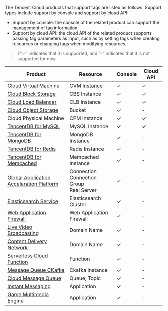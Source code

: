 The Tencent Cloud products that support tags are listed as follows. Support types include support by console and support by cloud API:

- Support by console: the console of the related product can support the management of tag information.
- Support by cloud API: the cloud API of the related product supports passing tag parameters as input, such as by setting tags when creating resources or changing tags when modifying resources.

> ?“&#10003;” indicates that it is supported, and “-” indicates that it is not supported for now.

|                            Product                            | Resource               | Console | Cloud API |
| ---------------------------------------------------------- | ------------------ |----| ----|
| [Cloud Virtual Machine](https://intl.cloud.tencent.com/document/product/213/19548)  | CVM Instance       |  &#10003;    |  &#10003;    |
|   [Cloud Block Storage](https://intl.cloud.tencent.com/document/product/362)   | CBS Instance         |   &#10003;    |  &#10003;    |
|  [Cloud Load Balancer](https://intl.cloud.tencent.com/document/product/214)  | CLB Instance       |  &#10003;    |  &#10003;    |
|  [Cloud Object Storage](https://intl.cloud.tencent.com/document/product/436)  | Bucket             |   &#10003;    |   -    |
| Cloud Physical Machine | CPM Instance |   &#10003;    |   &#10003;    |
| [TencentDB for MySQL](https://cloud.tencent.com/document/product/236/30971) | MySQL Instance         |   &#10003;    |   &#10003;    |
|[TencentDB for MongoDB](https://intl.cloud.tencent.com/document/product/240)        | MongoDB Instance        |   &#10003;    |    -     |
|[TencentDB for Redis](https://intl.cloud.tencent.com/document/product/239)        | Redis Instance        |   &#10003;    |    -     |
|[TencentDB for Memcached](https://intl.cloud.tencent.com/document/product/241)       | Memcached Instance        |   &#10003;    |    -     |
|[Global Application Acceleration Platform](https://intl.cloud.tencent.com/document/product/608) | Connection <br>Connection Group<br>Real Server |   &#10003;    |   -    |
|[Elasticsearch Service](https://intl.cloud.tencent.com/document/product/845)                     | Elasticsearch Cluster |   &#10003;    |   -    |
|[Web Application Firewall](https://intl.cloud.tencent.com/document/product/627)                        | Web Application Firewall    |   &#10003;    |   -    |
|[Live Video Broadcasting](https://intl.cloud.tencent.com/document/product/267)                            | Domain Name               |   &#10003;    |   -    |
|[Content Delivery Network](https://intl.cloud.tencent.com/document/product/228)        | Domain Name        |   &#10003;    |    -     |
|[Serverless Cloud Function](https://intl.cloud.tencent.com/document/product/583)        | Function        |   &#10003;    |    - |
|[Message Queue CKafka](https://intl.cloud.tencent.com/document/product/597/33354)        | Ckafka Instance        |   &#10003;    |    -     |
|[Cloud Message Queue](https://intl.cloud.tencent.com/document/product/406/33348)        | Queue, Topic        |   &#10003;    |    -     |
|[Instant Messaging](https://intl.cloud.tencent.com/document/product/269)        | Application        |   &#10003;    |    -     |
|[Game Multimedia Engine](https://intl.cloud.tencent.com/document/product/607)        | Application        |   &#10003;    |    -    |
